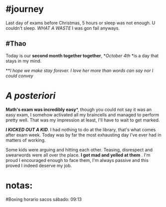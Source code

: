 
# #journey 

Last day of exams before Christmas, 5 hours or sleep was not enough. U couldn't sleep. *WHAT A WASTE* I was gon fail anyways.

## #Thao 

Today is our **second month together together**, **October 4th*
*is a day that stays in my mind.

**_I hope we make stay forever.
I love her more than words can say nor I could convey_
# *A posteriori*

**Math's exam was incredibly easy***, though you could not say it was an easy exam, I somehow activated all my braincells and managed to perform pretty well. That was my impression at least, I'll have to wait to get marked.

__*I KICKED OUT A KID*__.   I had nothing to do at the library, that's what comes after exam week. Today was by far the most exhausting day I've ever had in matters of working.

Some kids were arguing and hitting each other. Teasing, disrespect and swearwords were all over the place. 
**I got mad and yelled at them** . I'm proud I encouraged enough to face them, I'm always passive and this proved I indeed deserve my job.

# notas:

#Boxing horario sacos sábado: 09:13

